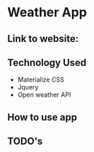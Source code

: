 # Weather App 
## Link to website: 
## Technology Used
- Materialize CSS
- Jquery
- Open weather API
## How to use app
## TODO's

